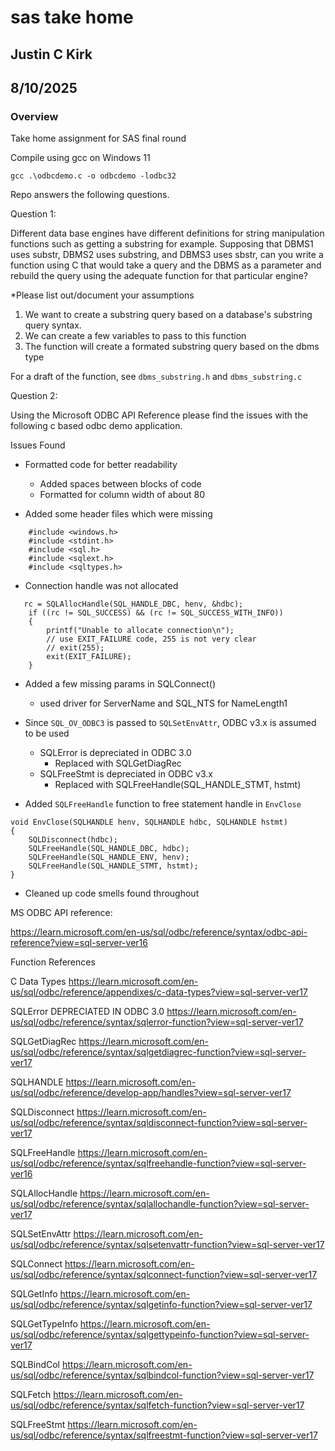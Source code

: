 # sas take home

## Justin C Kirk
## 8/10/2025

### Overview

Take home assignment for SAS final round

Compile using gcc on Windows 11
```
gcc .\odbcdemo.c -o odbcdemo -lodbc32
```

Repo answers the following questions.

Question 1: 

Different data base engines have different definitions for string manipulation functions such as getting a substring for example. Supposing that DBMS1 uses substr, DBMS2 uses substring, and DBMS3 uses sbstr, can you write a function using C that would take a query and the DBMS as a parameter and rebuild the query using the adequate function for that particular engine?

*Please list out/document your assumptions

1. We want to create a substring query based on a database's substring query syntax.
2. We can create a few variables to pass to this function
3. The function will create a formated substring query based on the dbms type

For a draft of the function, see `dbms_substring.h` and `dbms_substring.c`

Question 2:

Using the Microsoft ODBC API Reference please find the issues with the following c based odbc demo application.

Issues Found
* Formatted code for better readability
    * Added spaces between blocks of code
    * Formatted for column width of about 80
    
* Added some header files which were missing
```
    #include <windows.h>
    #include <stdint.h>
    #include <sql.h>
    #include <sqlext.h>
    #include <sqltypes.h>
```

* Connection handle was not allocated
```
   rc = SQLAllocHandle(SQL_HANDLE_DBC, henv, &hdbc);
    if ((rc != SQL_SUCCESS) && (rc != SQL_SUCCESS_WITH_INFO))
    {
        printf("Unable to allocate connection\n");
        // use EXIT_FAILURE code, 255 is not very clear
        // exit(255);
        exit(EXIT_FAILURE);
    }
```

* Added a few missing params in SQLConnect()
    * used driver for ServerName and SQL_NTS for NameLength1

* Since `SQL_OV_ODBC3` is passed to `SQLSetEnvAttr`, ODBC v3.x is assumed to be used
    * SQLError is depreciated in ODBC 3.0
        * Replaced with SQLGetDiagRec
    * SQLFreeStmt is depreciated in ODBC v3.x
        * Replaced with SQLFreeHandle(SQL_HANDLE_STMT, hstmt)

* Added `SQLFreeHandle` function to free statement handle in `EnvClose`
```
void EnvClose(SQLHANDLE henv, SQLHANDLE hdbc, SQLHANDLE hstmt)
{
    SQLDisconnect(hdbc);
    SQLFreeHandle(SQL_HANDLE_DBC, hdbc);
    SQLFreeHandle(SQL_HANDLE_ENV, henv);
    SQLFreeHandle(SQL_HANDLE_STMT, hstmt);
}
```

* Cleaned up code smells found throughout


MS ODBC API reference:

https://learn.microsoft.com/en-us/sql/odbc/reference/syntax/odbc-api-reference?view=sql-server-ver16


Function References

C Data Types
https://learn.microsoft.com/en-us/sql/odbc/reference/appendixes/c-data-types?view=sql-server-ver17

SQLError DEPRECIATED IN ODBC 3.0
https://learn.microsoft.com/en-us/sql/odbc/reference/syntax/sqlerror-function?view=sql-server-ver17

SQLGetDiagRec
https://learn.microsoft.com/en-us/sql/odbc/reference/syntax/sqlgetdiagrec-function?view=sql-server-ver17

SQLHANDLE
https://learn.microsoft.com/en-us/sql/odbc/reference/develop-app/handles?view=sql-server-ver17

SQLDisconnect
https://learn.microsoft.com/en-us/sql/odbc/reference/syntax/sqldisconnect-function?view=sql-server-ver17

SQLFreeHandle
https://learn.microsoft.com/en-us/sql/odbc/reference/syntax/sqlfreehandle-function?view=sql-server-ver16

SQLAllocHandle
https://learn.microsoft.com/en-us/sql/odbc/reference/syntax/sqlallochandle-function?view=sql-server-ver17

SQLSetEnvAttr
https://learn.microsoft.com/en-us/sql/odbc/reference/syntax/sqlsetenvattr-function?view=sql-server-ver17

SQLConnect
https://learn.microsoft.com/en-us/sql/odbc/reference/syntax/sqlconnect-function?view=sql-server-ver17

SQLGetInfo
https://learn.microsoft.com/en-us/sql/odbc/reference/syntax/sqlgetinfo-function?view=sql-server-ver17

SQLGetTypeInfo
https://learn.microsoft.com/en-us/sql/odbc/reference/syntax/sqlgettypeinfo-function?view=sql-server-ver17

SQLBindCol
https://learn.microsoft.com/en-us/sql/odbc/reference/syntax/sqlbindcol-function?view=sql-server-ver17

SQLFetch
https://learn.microsoft.com/en-us/sql/odbc/reference/syntax/sqlfetch-function?view=sql-server-ver17

SQLFreeStmt
https://learn.microsoft.com/en-us/sql/odbc/reference/syntax/sqlfreestmt-function?view=sql-server-ver17